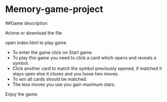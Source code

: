 # Memory-game-project



##Game description

#clone or download the file

open index.html to play game

* To enter the game click on Start game.
* To play this game you need to click a card which opens and reveals a symbol.
* Click another card to match the symbol previously opened, if matched it stays open else
it closes and you loose two moves.
* To win all cards should be matched.
* The less moves you use you gain maximum stars.

Enjoy the game
